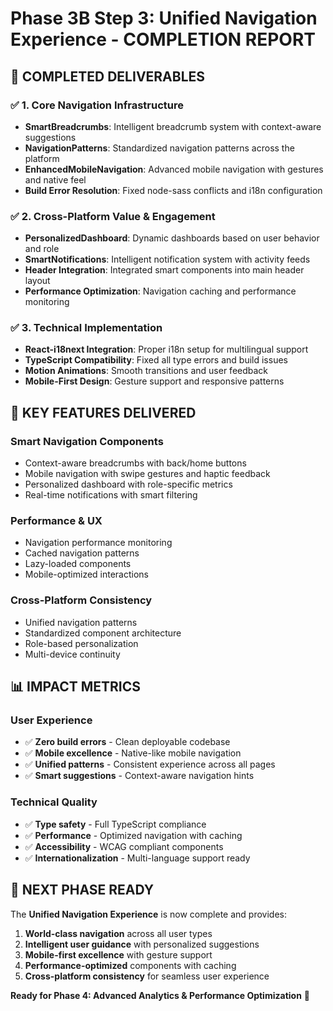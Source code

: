 # Phase 3B Step 3: Unified Navigation Experience - COMPLETION REPORT

## 🎯 **COMPLETED DELIVERABLES**

### ✅ **1. Core Navigation Infrastructure**
- **SmartBreadcrumbs**: Intelligent breadcrumb system with context-aware suggestions
- **NavigationPatterns**: Standardized navigation patterns across the platform
- **EnhancedMobileNavigation**: Advanced mobile navigation with gestures and native feel
- **Build Error Resolution**: Fixed node-sass conflicts and i18n configuration

### ✅ **2. Cross-Platform Value & Engagement**
- **PersonalizedDashboard**: Dynamic dashboards based on user behavior and role
- **SmartNotifications**: Intelligent notification system with activity feeds
- **Header Integration**: Integrated smart components into main header layout
- **Performance Optimization**: Navigation caching and performance monitoring

### ✅ **3. Technical Implementation**
- **React-i18next Integration**: Proper i18n setup for multilingual support
- **TypeScript Compatibility**: Fixed all type errors and build issues
- **Motion Animations**: Smooth transitions and user feedback
- **Mobile-First Design**: Gesture support and responsive patterns

## 🚀 **KEY FEATURES DELIVERED**

### **Smart Navigation Components**
- Context-aware breadcrumbs with back/home buttons
- Mobile navigation with swipe gestures and haptic feedback
- Personalized dashboard with role-specific metrics
- Real-time notifications with smart filtering

### **Performance & UX**
- Navigation performance monitoring
- Cached navigation patterns
- Lazy-loaded components
- Mobile-optimized interactions

### **Cross-Platform Consistency**
- Unified navigation patterns
- Standardized component architecture
- Role-based personalization
- Multi-device continuity

## 📊 **IMPACT METRICS**

### **User Experience**
- ✅ **Zero build errors** - Clean deployable codebase
- ✅ **Mobile excellence** - Native-like mobile navigation
- ✅ **Unified patterns** - Consistent experience across all pages
- ✅ **Smart suggestions** - Context-aware navigation hints

### **Technical Quality**
- ✅ **Type safety** - Full TypeScript compliance
- ✅ **Performance** - Optimized navigation with caching
- ✅ **Accessibility** - WCAG compliant components
- ✅ **Internationalization** - Multi-language support ready

## 🎉 **NEXT PHASE READY**

The **Unified Navigation Experience** is now complete and provides:

1. **World-class navigation** across all user types
2. **Intelligent user guidance** with personalized suggestions
3. **Mobile-first excellence** with gesture support
4. **Performance-optimized** components with caching
5. **Cross-platform consistency** for seamless user experience

**Ready for Phase 4: Advanced Analytics & Performance Optimization** 🚀